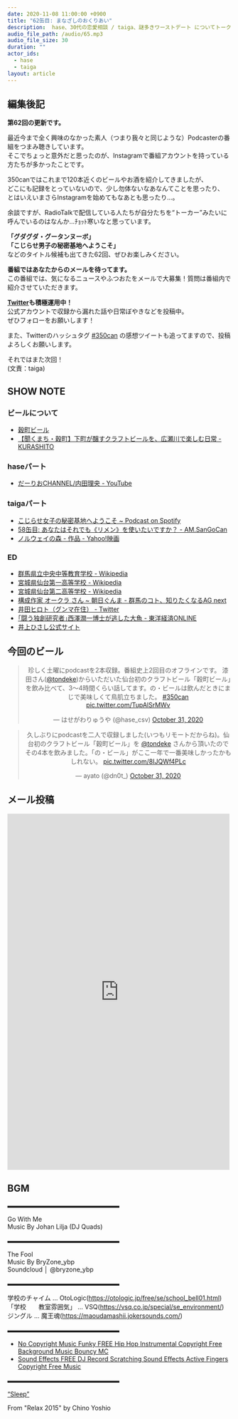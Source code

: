 ```yaml
---
date: 2020-11-08 11:00:00 +0900
title: "62缶目: まなざしのおくりあい"
description:  hase、30代の恋愛相談 / taiga、謎多きワーストデート についてトークしました。
audio_file_path: /audio/65.mp3
audio_file_size: 30
duration: ""
actor_ids:
  - hase
  - taiga
layout: article
---
```


## 編集後記

__第62回の更新です。__

最近今まで全く興味のなかった素人（つまり我々と同じような）Podcasterの番組をつまみ聴きしています。  
そこでちょっと意外だと思ったのが、Instagramで番組アカウントを持っている方たちが多かったことです。  

350canではこれまで120本近くのビールやお酒を紹介してきましたが、  
どこにも記録をとっていないので、少し勿体ないなあなんてことを思ったり、
とはいえいまさらInstagramを始めてもなあとも思ったり…。

余談ですが、RadioTalkで配信している人たちが自分たちを“トーカー”みたいに呼んでいるのはなんか...ﾁｮｯﾄ寒いなと思っています。

__「グダグダ・グータンヌーボ」__  
__「こじらせ男子の秘密基地へようこそ」__  
などのタイトル候補も出てきた62回、ぜひお楽しみください。

__番組ではあなたからのメールを待ってます。__  
この番組では、気になるニュースやふつおたをメールで大募集！質問は番組内で紹介させていただきます。  

__[Twitter](https://twitter.com/am350can)も積極運用中！__  
公式アカウントで収録から漏れた話や日常ぼやきなどを投稿中。  
ぜひフォローをお願いします！  

また、Twitterのハッシュタグ [#350can](https://twitter.com/search?q=%23350can&src=hashtag_click) の感想ツイートも追ってますので、投稿よろしくお願いします。  

それではまた次回！  
(文責：taiga)

## SHOW NOTE

### ビールについて
- [穀町ビール](https://graintownbrewery.com)
- [【聞くまち・穀町】下町が醸すクラフトビールを、広瀬川で楽しむ日常 - KURASHITO](https://kurashito.co.jp/column/sendai-kikumachi-kokuchou/)

### haseパート
- [だーりおCHANNEL/内田理央 - YouTube](https://www.youtube.com/channel/UCA6fy5eKxm5DEApHTvkf_0w)

### taigaパート
- [こじらせ女子の秘密基地へようこそ ~ Podcast on Spotify](https://open.spotify.com/show/0R51yup8fUAAbb1aiPz1WM?si=CCMqE0eoQ7yLE2zWCzXG3A)
- [58缶目: あなたはそれでも《リメン》を使いたいですか？ - AM.SanGoCan](http://127.0.0.1:4000/episode/61)
- [ノルウェイの森 - 作品 - Yahoo!映画](https://movies.yahoo.co.jp/movie/336172/)

### ED
- [群馬県立中央中等教育学校 - Wikipedia](https://ja.wikipedia.org/wiki/%E7%BE%A4%E9%A6%AC%E7%9C%8C%E7%AB%8B%E4%B8%AD%E5%A4%AE%E4%B8%AD%E7%AD%89%E6%95%99%E8%82%B2%E5%AD%A6%E6%A0%A1)
- [宮城県仙台第一高等学校 - Wikipedia](https://ja.wikipedia.org/wiki/%E5%AE%AE%E5%9F%8E%E7%9C%8C%E4%BB%99%E5%8F%B0%E7%AC%AC%E4%B8%80%E9%AB%98%E7%AD%89%E5%AD%A6%E6%A0%A1)
- [宮城県仙台第二高等学校 - Wikipedia](https://ja.wikipedia.org/wiki/%E5%AE%AE%E5%9F%8E%E7%9C%8C%E4%BB%99%E5%8F%B0%E7%AC%AC%E4%BA%8C%E9%AB%98%E7%AD%89%E5%AD%A6%E6%A0%A1)
- [構成作家 オークラ さん ~ 朝日ぐんま - 群馬のコト、知りたくなるAG next](https://www.asahigunma.com/%E6%A7%8B%E6%88%90%E4%BD%9C%E5%AE%B6-%E3%82%AA%E3%83%BC%E3%82%AF%E3%83%A9-%E3%81%95%E3%82%93/)
- [井田ヒロト（グンマ在住） - Twitter](https://twitter.com/h_ida)
- [｢闘う独創研究者｣西澤潤一博士が逃した大魚 - 東洋経済ONLINE](https://toyokeizai.net/articles/-/245941)
- [井上ひさし公式サイト](https://www.inouehisashi.jp/)

## 今回のビール

<center>
<blockquote class="twitter-tweet"><p lang="ja" dir="ltr">珍しく土曜にpodcastを2本収録。番組史上2回目のオフラインです。 漆田さん(<a href="https://twitter.com/tondeke?ref_src=twsrc%5Etfw">@tondeke</a>)からいただいた仙台初のクラフトビール「穀町ビール」を飲み比べて、3〜4時間くらい話してます。の・ビールは飲んだときにまじで美味しくて鳥肌立ちました。 <a href="https://twitter.com/hashtag/350can?src=hash&amp;ref_src=twsrc%5Etfw">#350can</a> <a href="https://t.co/TupAlSrMWv">pic.twitter.com/TupAlSrMWv</a></p>&mdash; はせがわりゅうや (@hase_csv) <a href="https://twitter.com/hase_csv/status/1322484290756571136?ref_src=twsrc%5Etfw">October 31, 2020</a></blockquote> <script async src="https://platform.twitter.com/widgets.js" charset="utf-8"></script>

<blockquote class="twitter-tweet"><p lang="ja" dir="ltr">久しぶりにpodcastを二人で収録しました(いつもリモートだからね)。仙台初のクラフトビール「穀町ビール」を <a href="https://twitter.com/tondeke?ref_src=twsrc%5Etfw">@tondeke</a> さんから頂いたのでその4本を飲みました。「の・ビール」がここ一年で一番美味しかったかもしれない。 <a href="https://t.co/8IJQWf4PLc">pic.twitter.com/8IJQWf4PLc</a></p>&mdash; ayato (@dn0t_) <a href="https://twitter.com/dn0t_/status/1322453953921998848?ref_src=twsrc%5Etfw">October 31, 2020</a></blockquote> <script async src="https://platform.twitter.com/widgets.js" charset="utf-8"></script>
</center>

## メール投稿
<div class="iframe-wrapper">
<iframe src="https://docs.google.com/forms/d/e/1FAIpQLSfTZ99ZtY5BJtHk38i7c_p3AdF-uIGnOOsc6W05wV6L0MTAQg/viewform?embedded=true" width="500" height="800" frameborder="0" marginheight="0" marginwidth="0">読み込んでいます…</iframe>
</div>

## BGM
▬▬▬▬▬▬▬▬▬▬▬▬▬▬▬▬▬▬  

Go With Me  
Music By Johan Lilja (DJ Quads)  

▬▬▬▬▬▬▬▬▬▬▬▬▬▬▬▬▬▬  

The Fool  
Music By BryZone_ybp  
Soundcloud │ @bryzone_ybp  

▬▬▬▬▬▬▬▬▬▬▬▬▬▬▬▬▬▬  

学校のチャイム ... OtoLogic(https://otologic.jp/free/se/school_bell01.html)
「学校　　教室雰囲気」 ... VSQ(https://vsq.co.jp/special/se_environment/)
ジングル ... 魔王魂(https://maoudamashii.jokersounds.com/)

▬▬▬▬▬▬▬▬▬▬▬▬▬▬▬▬▬▬  

- [No Copyright Music Funky FREE Hip Hop Instrumental Copyright Free Background Music Bouncy MC](https://www.youtube.com/watch?v=YCOrfB6c1SM)
- [Sound Effects FREE DJ Record Scratching Sound Effects Active Fingers Copyright Free Music](https://www.youtube.com/watch?v=KbVWYj0F3Fs)

▬▬▬▬▬▬▬▬▬▬▬▬▬▬▬▬▬▬  

[“Sleep”](https://soundcloud.com/chino-yoshio/chino-yoshio-relax-2015-18-sleep)

From "Relax 2015" by Chino Yoshio